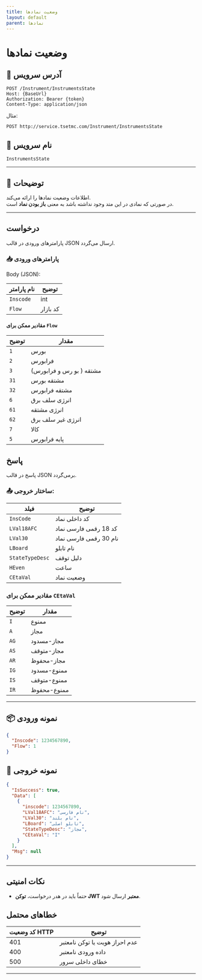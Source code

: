 ```yaml
---
title: وضعیت نمادها
layout: default
parent: نمادها
---
```


# وضعیت نمادها

## 📌 آدرس سرویس
  
```
POST /Instrument/InstrumentsState
Host: {BaseUrl}
Authorization: Bearer {token}
Content-Type: application/json
```

مثال:
```
POST http://service.tsetmc.com/Instrument/InstrumentsState
```

## 🧾 نام سرویس

`InstrumentsState`

---

## 🎯 توضیحات

اطلاعات وضعیت نمادها را ارائه می‌کند.  
در صورتی که نمادی در این متد وجود نداشته باشد به معنی **باز بودن نماد** است.

---

## درخواست

پارامترهای ورودی در قالب JSON ارسال می‌گردد.

### 📥 پارامترهای ورودی

Body (JSON):

| نام پارامتر | توضیح |
|------------|-------|
| `Inscode`    | int | کد داخلي نماد |
| `Flow` | کد بازار |

#### مقادیر ممکن برای `Flow`

| توضیح | مقدار |
|-------|-------|
| `1`  | بورس |
| `2`  | فرابورس |
| `3` |  مشتقه ( بو رس و فرابورس) |
| `31` |  مشتقه بورس |
| `32` |  مشتقه فرابورس |
| `6` |  انرژی سلف برق |
| `61` |  انرژی مشتقه |
| `62` |  انرژی غیر سلف برق |
| `7` | کالا |
| `5` | پایه فرابورس |

## پاسخ

پاسخ در قالب JSON برمی‌گردد.

### 📤 ساختار خروجی:

| فیلد | توضیح |
|------|-------|
| `InsCode` | کد داخلی نماد |
| `LVal18AFC` | کد 18 رقمی فارسی نماد |
| `LVal30` | نام 30 رقمی فارسی نماد |
| `LBoard` | نام تابلو |
| `StateTypeDesc` | دلیل توقف |
| `HEven` | ساعت |
| `CEtaVal` | وضعیت نماد |

### مقادیر ممکن برای `CEtaVal`

| توضیح | مقدار |
|-------|-------|
| `I`  | ممنوع |
| `A`  | مجاز |
| `AG` | مجاز-مسدود |
| `AS` | مجاز-متوقف |
| `AR` | مجاز-محفوظ |
| `IG` | ممنوع-مسدود |
| `IS` | ممنوع-متوقف |
| `IR` | ممنوع-محفوظ |

---

## 📦 نمونه ورودی 

```json
{
  "Inscode": 1234567890,
  "Flow": 1
}
```

## 📄 نمونه خروجی

```json
{
  "IsSuccess": true,
  "Data": [
    {
      "inscode": 1234567890,
      "LVal18AFC": "نام فارسی",
      "LVal30": "نام بلند",
      "LBoard": "تابلو اصلی",
      "StateTypeDesc": "مجاز",
      "CEtaVal": "I"
    }
  ],
  "Msg": null
}
```

---

## نکات امنیتی

- حتماً باید در هدر درخواست، **توکن JWT معتبر** ارسال شود.

## خطاهای محتمل

| کد وضعیت HTTP | توضیح |
|---------------|-------|
| 401 | عدم احراز هویت یا توکن نامعتبر |
| 400 | داده ورودی نامعتبر |
| 500 | خطای داخلی سرور |

---